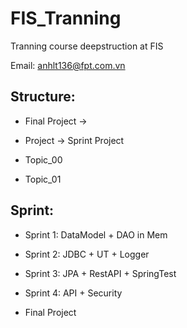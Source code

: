 <!-- lethaianh26122000@gmail.com -->

# FIS_Tranning

Tranning course deepstruction at FIS

Email: anhlt136@fpt.com.vn

## Structure:

 * Final Project -> 

 * Project -> Sprint Project

 * Topic_00

 * Topic_01

## Sprint:

 * Sprint 1: DataModel + DAO in Mem

 * Sprint 2: JDBC + UT + Logger

 * Sprint 3: JPA + RestAPI + SpringTest

 * Sprint 4: API + Security

 * Final Project

